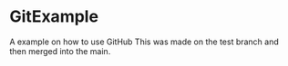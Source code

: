 # GitExample
A example on how to use GitHub
This was made on the test branch and then merged into the main.
